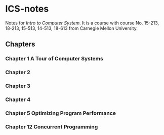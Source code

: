 # ICS-notes
Notes for *Intro to Computer System*. It is a course with course No. 15-213, 18-213, 15-513, 14-513, 18-613 from Carnegie Mellon University.

## Chapters

### Chapter 1 A Tour of Computer Systems

### Chapter 2

### Chapter 3

### Chapter 4

### Chapter 5 Optimizing Program Performance

### Chapter 12 Concurrent Programming



